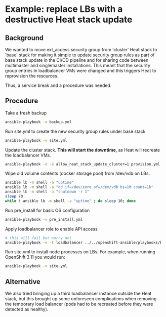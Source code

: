 # Example: replace LBs with a destructive Heat stack update

## Background

We wanted to move ext_access security group from 'cluster' Heat stack
to 'base' stack for making it simple to update security group rules as part
of base stack update in the CI/CD pipeline and for sharing code between
multimaster and singlemaster installations. This meant that the security
group entries in loadbalancer VMs were changed and this triggers Heat to
reprovision the resources.

Thus, a service break and a procedure was needed.

## Procedure

Take a fresh backup
```bash
ansible-playbook -v backup.yml
```

Run site.yml to create the new security group rules under base stack

```bash
ansible-playbook -v site.yml
```

Update the cluster stack. **This will start the downtime**, as Heat will recreate the loadbalancer VMs.

```bash
ansible-playbook -v -e allow_heat_stack_update_cluster=1 provision.yml
```

Wipe old volume contents (docker storage pool) from /dev/vdb on LBs.

```bash
ansible lb -m shell -a "uptime"
ansible lb -m shell -a "dd if=/dev/zero of=/dev/vdb bs=1M count=1k"
ansible lb -m shell -a "shutdown -r 1"
sleep 70
while ! ansible lb -m shell -a "uptime" ; do sleep 10; done
```

Run pre_install for basic OS configuration   

```bash
ansible-playbook -v pre_install.yml
```

Apply loadbalancer role to enable API access

```bash
# this will fail but worry not
ansible-playbook -v -t loadbalancer ../../openshift-ansible/playbooks/byo/config.yml
```

Run site.yml to install node processes on LBs. For example, when
running OpenShift 3.11 you would run:

```bash
ansible-playbook -v site.yml
```

## Alternative

We also tried bringing up a third loadbalancer instance outside the Heat
stack, but this brought up some unforeseen complications when removing
the temporary load balancer (pods had to be recreated before they were
detected as healthy).
